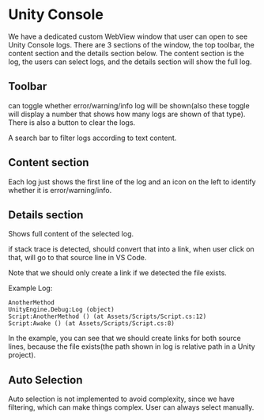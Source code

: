 # Unity Console
We have a dedicated custom WebView window that user can open to see Unity Console logs. There are 3 sections of the window, the top toolbar, the content section and the details section below. The content section is the log, the users can select logs, and the details section will show the full log.

## Toolbar
can toggle whether error/warning/info log will be shown(also these toggle will display a number that shows how many logs are shown of that type). There is also a button to clear the logs.

A search bar to filter logs according to text content.

## Content section
Each log just shows the first line of the log and an icon on the left to identify whether it is error/warning/info.

## Details section
Shows full content of the selected log.

if stack trace is detected, should convert that into a link, when user click on that, will go to that source line in VS Code.

Note that we should only create a link if we detected the file exists.

Example Log:
```
AnotherMethod
UnityEngine.Debug:Log (object)
Script:AnotherMethod () (at Assets/Scripts/Script.cs:12)
Script:Awake () (at Assets/Scripts/Script.cs:8)
```

In the example, you can see that we should create links for both source lines, because the file exists(the path shown in log is relative path in a Unity project).

## Auto Selection
Auto selection is not implemented to avoid complexity, since we have filtering, which can make things complex. User can always select manually.